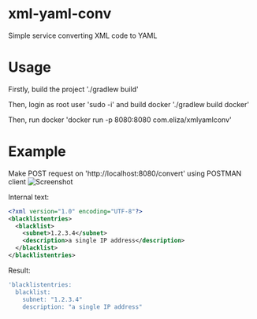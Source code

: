 # xml-yaml-conv
Simple service converting XML code to YAML

# Usage

Firstly, build the project
'./gradlew build'

Then, login as root user 'sudo -i' and build docker 
'./gradlew build docker'

Then, run docker
'docker run -p 8080:8080 com.eliza/xmlyamlconv'

# Example
Make POST request on 'http://localhost:8080/convert' using POSTMAN client
![Screenshot](https://pp.userapi.com/c849320/v849320297/10c4b5/FUiEwtN_3xE.jpg)

Internal text:
```xml
<?xml version="1.0" encoding="UTF-8"?> 
<blacklistentries> 
  <blacklist> 
    <subnet>1.2.3.4</subnet> 
    <description>a single IP address</description> 
  </blacklist> 
</blacklistentries>
```
Result:
```yaml
'blacklistentries:
  blacklist:
    subnet: "1.2.3.4"
    description: "a single IP address"
```
